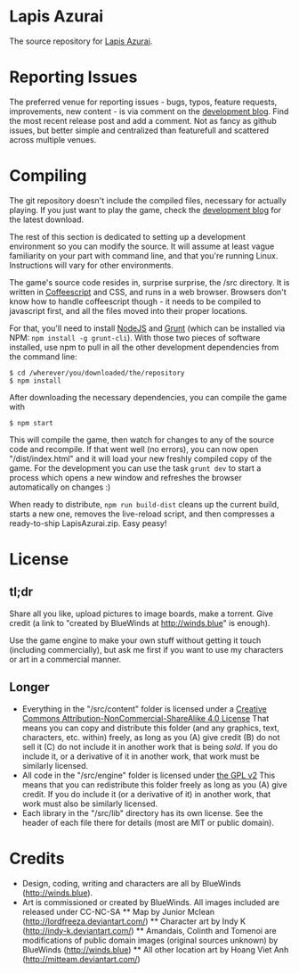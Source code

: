 Lapis Azurai
===========

The source repository for [Lapis Azurai](http://winds.blue/about).

# Reporting Issues
The preferred venue for reporting issues - bugs, typos, feature requests, improvements, new content - is via comment on the [development blog](http://winds.blue/). Find the most recent release post and add a comment. Not as fancy as github issues, but better simple and centralized than featurefull and scattered across multiple venues.

# Compiling
The git repository doesn't include the compiled files, necessary for actually playing. If you just want to play the game, check the [development blog](http://winds.blue/) for the latest download.

The rest of this section is dedicated to setting up a development environment so you can modify the source. It will assume at least vague familiarity on your part with command line, and that you're running Linux. Instructions will vary for other environments.

The game's source code resides in, surprise surprise, the /src directory. It is written in [Coffeescript](http://coffeescript.org/) and CSS, and runs in a web browser. Browsers don't know how to handle coffeescript though - it needs to be compiled to javascript first, and all the files moved into their proper locations.

For that, you'll need to install [NodeJS](http://nodejs.org/) and [Grunt](http://gruntjs.com/) (which can be installed via NPM: `npm install -g grunt-cli`). With those two pieces of software installed, use npm to pull in all the other development dependencies from the command line:

```
$ cd /wherever/you/downloaded/the/repository
$ npm install
```

After downloading the necessary dependencies, you can compile the game with

```
$ npm start
```

This will compile the game, then watch for changes to any of the source code and recompile. If that went well (no errors), you can now open "/dist/index.html" and it will load your new freshly compiled copy of the game. For the development you can use the task `grunt dev` to start a process which opens a new window and refreshes the browser automatically on changes :)

When ready to distribute, `npm run build-dist` cleans up the current build, starts a new one, removes the live-reload script, and then compresses a ready-to-ship LapisAzurai.zip. Easy peasy!

# License

## tl;dr
Share all you like, upload pictures to image boards, make a torrent. Give credit (a link to "created by BlueWinds at http://winds.blue" is enough).

Use the game engine to make your own stuff without getting it touch (including commercially), but ask me first if you want to use my characters or art in a commercial manner.

## Longer
* Everything in the "/src/content" folder is licensed under a [Creative Commons Attribution-NonCommercial-ShareAlike 4.0 License](http://creativecommons.org/licenses/by-nc-sa/4.0/)
  That means you can copy and distribute this folder (and any graphics, text, characters, etc. within) freely, as long as you (A) give credit (B) do not sell it (C) do not include it in another work that is being *sold*.
  If you do include it, or a derivative of it in another work, that work must be similarly licensed.
* All code in the "/src/engine" folder is licensed under [the GPL v2](http://www.gnu.org/licenses/gpl.txt)
  This means that you can redistribute this folder freely as long as you (A) give credit.
  If you do include it (or a derivative of it) in another work, that work must also be similarly licensed.
* Each library in the "/src/lib" directory has its own license. See the header of each file there for details (most are MIT or public domain).

# Credits

* Design, coding, writing and characters are all by BlueWinds (http://winds.blue).
* Art is commissioned or created by BlueWinds. All images included are released under CC-NC-SA
** Map by Junior Mclean (http://lordfreeza.deviantart.com/)
** Character art by Indy K (http://indy-k.deviantart.com/)
** Amandais, Colinth and Tomenoi are modifications of public domain images (original sources unknown) by BlueWinds (http://winds.blue)
** All other location art by Hoang Viet Anh (http://mitteam.deviantart.com/)
